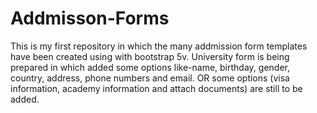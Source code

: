 # Addmisson-Forms
This is my first repository in which the many addmission form templates have been created using with bootstrap 5v.
University form is being prepared in which added some options like-name, birthday, gender, country, address, phone numbers and email.
OR
some options (visa information, academy information and attach documents) are still to be added.
